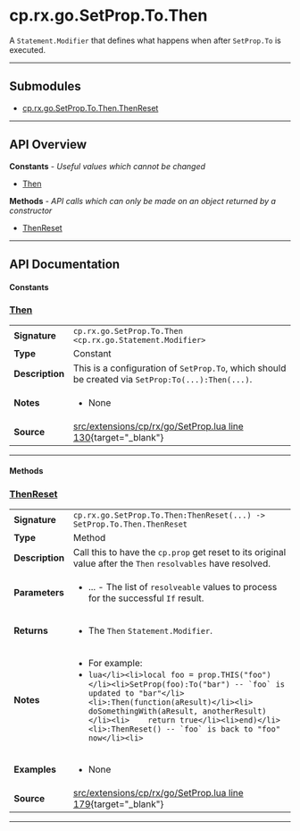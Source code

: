 # cp.rx.go.SetProp.To.Then

A `Statement.Modifier` that defines what happens when after `SetProp.To` is executed.

---

## Submodules
 * [cp.rx.go.SetProp.To.Then.ThenReset](cp.rx.go.SetProp.To.Then.ThenReset.md)

---

## API Overview
**Constants** - _Useful values which cannot be changed_
 * [Then](#then)

**Methods** - _API calls which can only be made on an object returned by a constructor_
 * [ThenReset](#thenreset)


---

## API Documentation

#### Constants


### [Then](#then)

|                                             |                                                                                     |
| --------------------------------------------|-------------------------------------------------------------------------------------|
| **Signature**                               | `cp.rx.go.SetProp.To.Then <cp.rx.go.Statement.Modifier>`                                                                    |
| **Type**                                    | Constant                                                                     |
| **Description**                             | This is a configuration of `SetProp.To`, which should be created via `SetProp:To(...):Then(...)`.                                                                     |
| **Notes**                                   | <ul><li>None</li></ul> |
| **Source**                                  | [src/extensions/cp/rx/go/SetProp.lua line 130](https://github.com/CommandPost/CommandPost/blob/develop/src/extensions/cp/rx/go/SetProp.lua#L130){target="_blank"} |

---

#### Methods


### [ThenReset](#thenreset)

|                                             |                                                                                     |
| --------------------------------------------|-------------------------------------------------------------------------------------|
| **Signature**                               | `cp.rx.go.SetProp.To.Then:ThenReset(...) -> SetProp.To.Then.ThenReset`                                                                    |
| **Type**                                    | Method                                                                     |
| **Description**                             | Call this to have the `cp.prop` get reset to its original value after the `Then` `resolvables` have resolved.                                                                     |
| **Parameters**                              | <ul><li>...  - The list of `resolveable` values to process for the successful `If` result.</li></ul> |
| **Returns**                                 | <ul><li>The `Then` `Statement.Modifier`.</li></ul>          |
| **Notes**                                   | <ul><li>For example:</li><li>```lua</li><li>local foo = prop.THIS("foo")</li><li>SetProp(foo):To("bar") -- `foo` is updated to "bar"</li><li>:Then(function(aResult)</li><li>    doSomethingWith(aResult, anotherResult)</li><li>    return true</li><li>end)</li><li>:ThenReset() -- `foo` is back to "foo" now</li><li>```</li></ul> |
| **Examples**                                | <ul><li>None</li></ul> |
| **Source**                                  | [src/extensions/cp/rx/go/SetProp.lua line 179](https://github.com/CommandPost/CommandPost/blob/develop/src/extensions/cp/rx/go/SetProp.lua#L179){target="_blank"} |

---

